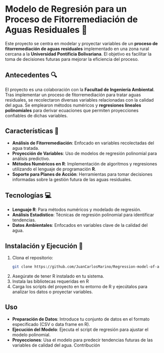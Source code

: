 # Modelo de Regresión para un Proceso de Fitorremediación de Aguas Residuales 🌱

Este proyecto se centra en modelar y proyectar variables de un **proceso de fitorremediación de aguas residuales** implementado en una zona rural cercana a la **Universidad Pontificia Bolivariana**. El objetivo es facilitar la toma de decisiones futuras para mejorar la eficiencia del proceso.  

## Antecedentes  🔍

El proyecto es una colaboración con la **Facultad de Ingeniería Ambiental**. Tras implementar un proceso de fitorremediación para tratar aguas residuales, se recolectaron diversas variables relacionadas con la calidad del agua. Se emplearon métodos numéricos y **regresiones lineales polinomiales** para derivar ecuaciones que permiten proyecciones confiables de dichas variables.  

## Características  🚀

- **Análisis de Fitorremediación**: Enfocado en variables recolectadas del agua tratada.  
- **Proyección de Variables**: Uso de modelos de regresión polinomial para análisis predictivo.  
- **Métodos Numéricos en R**: Implementación de algoritmos y regresiones utilizando el lenguaje de programación **R**.  
- **Soporte para Planes de Acción**: Herramientas para tomar decisiones informadas sobre la gestión futura de las aguas residuales.  

## Tecnologías  💻

- **Lenguaje R**: Para métodos numéricos y modelado de regresión.  
- **Análisis Estadístico**: Técnicas de regresión polinomial para identificar tendencias.  
- **Datos Ambientales**: Enfocados en variables clave de la calidad del agua.  

## Instalación y Ejecución  🔧

1. Clona el repositorio:  
   ```bash  
   git clone https://github.com/JuanCarlosMarino/Regression-model-of-a-wastewater-phytoremediation-process
   ```
2. Asegúrate de tener R instalado en tu sistema.
3. Instala las bibliotecas requeridas en R
4. Carga los scripts del proyecto en tu entorno de R y ejecútalos para analizar los datos o proyectar variables.
   
## Uso

- **Preparación de Datos**: Introduce tu conjunto de datos en el formato especificado (CSV o data frame en R).
- **Ejecución del Modelo**: Ejecuta el script de regresión para ajustar el modelo polinomial.
- **Proyecciones**: Usa el modelo para predecir tendencias futuras de las variables de calidad del agua.
Contribución
